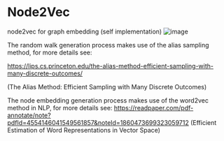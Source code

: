 # Node2Vec
node2vec for graph embedding (self implementation)
![image](https://github.com/DouziLBean/Node2Vec/assets/118800250/e1d64a98-3152-4af9-aa7f-f22fb728405f)


The random walk generation process makes use of the alias sampling method, for more details see: 

https://lips.cs.princeton.edu/the-alias-method-efficient-sampling-with-many-discrete-outcomes/

(The Alias Method: Efficient Sampling with Many Discrete Outcomes)

The node embedding generation process makes use of the word2vec method in NLP, for more details see:
https://readpaper.com/pdf-annotate/note?pdfId=4554146041549561857&noteId=1860473699323059712
(Efficient Estimation of Word Representations in Vector Space)
